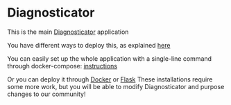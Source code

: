# Diagnosticator

This is the main [Diagnosticator](https://diangosticator.com) application

You have different ways to deploy this, as explained [here](https://diagnosticator.com/development_installation)

You can easily set up the whole application with a single-line command through docker-compose: [instructions](https://diagnosticator.com/installation)

Or you can deploy it through [Docker](https://diagnosticator.com/development_installation_docker) or [Flask](https://diagnosticator.com/development_installation_flask)
These installations require some more work, but you will be able to modify Diagnosticator and purpose changes to our community!
